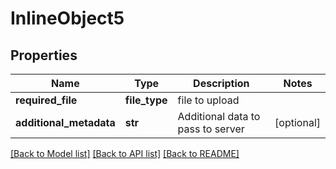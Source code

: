 # InlineObject5

## Properties
Name | Type | Description | Notes
------------ | ------------- | ------------- | -------------
**required_file** | **file_type** | file to upload | 
**additional_metadata** | **str** | Additional data to pass to server | [optional] 

[[Back to Model list]](../README.md#documentation-for-models) [[Back to API list]](../README.md#documentation-for-api-endpoints) [[Back to README]](../README.md)


